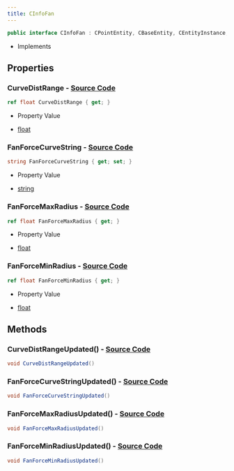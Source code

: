 ```yaml
---
title: CInfoFan
---
```


```csharp
public interface CInfoFan : CPointEntity, CBaseEntity, CEntityInstance, ISchemaClass<CEntityInstance>, ISchemaClass<CBaseEntity>, ISchemaClass<CPointEntity>, ISchemaClass<CInfoFan>, ISchemaField, ISchemaClass, INativeHandle
```

- Implements

## Properties

### **CurveDistRange** - [Source Code](https://github.com/swiftly-solution/swiftlys2/blob/main/managed/src/SwiftlyS2.Generated/Schemas/Interfaces/CInfoFan.cs#L20)

```csharp
ref float CurveDistRange { get; }
```

- Property Value

- [float](https://learn.microsoft.com/dotnet/api/system.single)

### **FanForceCurveString** - [Source Code](https://github.com/swiftly-solution/swiftlys2/blob/main/managed/src/SwiftlyS2.Generated/Schemas/Interfaces/CInfoFan.cs#L22)

```csharp
string FanForceCurveString { get; set; }
```

- Property Value

- [string](https://learn.microsoft.com/dotnet/api/system.string)

### **FanForceMaxRadius** - [Source Code](https://github.com/swiftly-solution/swiftlys2/blob/main/managed/src/SwiftlyS2.Generated/Schemas/Interfaces/CInfoFan.cs#L16)

```csharp
ref float FanForceMaxRadius { get; }
```

- Property Value

- [float](https://learn.microsoft.com/dotnet/api/system.single)

### **FanForceMinRadius** - [Source Code](https://github.com/swiftly-solution/swiftlys2/blob/main/managed/src/SwiftlyS2.Generated/Schemas/Interfaces/CInfoFan.cs#L18)

```csharp
ref float FanForceMinRadius { get; }
```

- Property Value

- [float](https://learn.microsoft.com/dotnet/api/system.single)

## Methods

### **CurveDistRangeUpdated()** - [Source Code](https://github.com/swiftly-solution/swiftlys2/blob/main/managed/src/SwiftlyS2.Generated/Schemas/Interfaces/CInfoFan.cs#L26)

```csharp
void CurveDistRangeUpdated()
```

### **FanForceCurveStringUpdated()** - [Source Code](https://github.com/swiftly-solution/swiftlys2/blob/main/managed/src/SwiftlyS2.Generated/Schemas/Interfaces/CInfoFan.cs#L27)

```csharp
void FanForceCurveStringUpdated()
```

### **FanForceMaxRadiusUpdated()** - [Source Code](https://github.com/swiftly-solution/swiftlys2/blob/main/managed/src/SwiftlyS2.Generated/Schemas/Interfaces/CInfoFan.cs#L24)

```csharp
void FanForceMaxRadiusUpdated()
```

### **FanForceMinRadiusUpdated()** - [Source Code](https://github.com/swiftly-solution/swiftlys2/blob/main/managed/src/SwiftlyS2.Generated/Schemas/Interfaces/CInfoFan.cs#L25)

```csharp
void FanForceMinRadiusUpdated()
```

